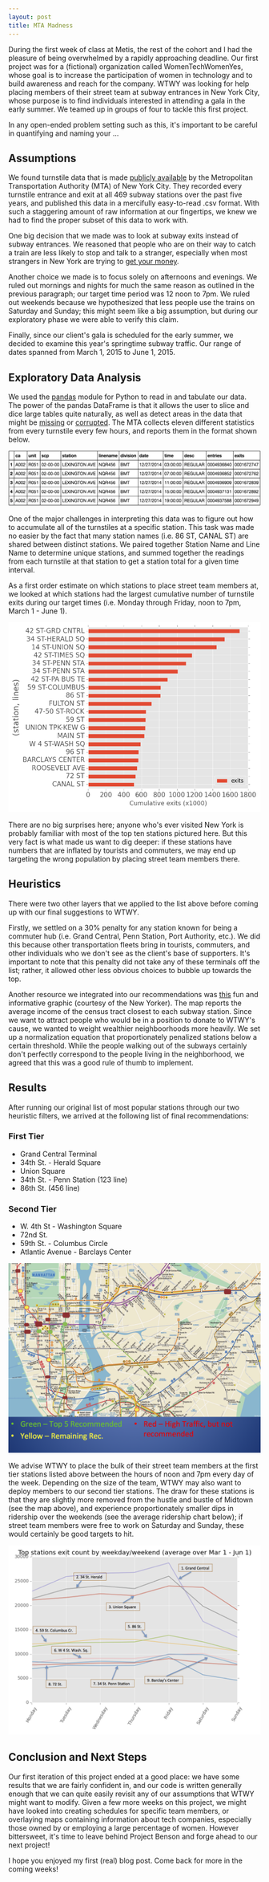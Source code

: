 ```yaml
---
layout: post
title: MTA Madness
---
```


During the first week of class at Metis, the rest of the cohort and I had the pleasure of being overwhelmed by a rapidly approaching deadline. Our first project was for a (fictional) organization called WomenTechWomenYes, whose goal is to increase the participation of women in technology and to build awareness and reach for the company. WTWY was looking for help placing members of their street team at subway entrances in New York City, whose purpose is to find individuals interested in attending a gala in the early summer. We teamed up in groups of four to tackle this first project.

In any open-ended problem setting such as this, it's important to be careful in quantifying and naming your ...

## Assumptions
We found turnstile data that is made [publicly available](http://web.mta.info/developers/turnstile.html) by the Metropolitan Transportation Authority (MTA) of New York City. They recorded every turnstile entrance and exit at all 469 subway stations over the past five years, and published this data in a mercifully easy-to-read .csv format. With such a staggering amount of raw information at our fingertips, we knew we had to find the proper subset of this data to work with.

One big decision that we made was to look at subway exits instead of subway entrances. We reasoned that people who are on their way to catch a train are less likely to stop and talk to a stranger, especially when most strangers in New York are trying to [get your money](http://i.imgur.com/pQ7mhES.jpg).

Another choice we made is to focus solely on afternoons and evenings. We ruled out mornings and nights for much the same reason as outlined in the previous paragraph; our target time period was 12 noon to 7pm. We ruled out weekends because we hypothesized that less people use the trains on Saturday and Sunday; this might seem like a big assumption, but during our exploratory phase we were able to verify this claim.

Finally, since our client's gala is scheduled for the early summer, we decided to examine this year's springtime subway traffic. Our range of dates spanned from March 1, 2015 to June 1, 2015.

## Exploratory Data Analysis
We used the [pandas](http://pandas.pydata.org/) module for Python to read in and tabulate our data. The power of the pandas DataFrame is that it allows the user to slice and dice large tables quite naturally, as well as detect areas in the data that might be [missing](https://upload.wikimedia.org/wikipedia/en/thumb/a/a1/Oregon_election_results-DATA_MISSING.svg/455px-Oregon_election_results-DATA_MISSING.svg.png) or [corrupted](https://upload.wikimedia.org/wikipedia/commons/thumb/6/63/Data_loss_of_image_file.JPG/220px-Data_loss_of_image_file.JPG). The MTA collects eleven different statistics from every turnstile every few hours, and reports them in the format shown below.

![table_head](../images/table_head.png)

One of the major challenges in interpreting this data was to figure out how to accumulate all of the turnstiles at a specific station. This task was made no easier by the fact that many station names (i.e. 86 ST, CANAL ST) are shared between distinct stations. We paired together Station Name and Line Name to determine unique stations, and summed together the readings from each turnstile at that station to get a station total for a given time interval.

As a first order estimate on which stations to place street team members at, we looked at which stations had the largest cumulative number of turnstile exits during our target times (i.e. Monday through Friday, noon to 7pm, March 1 - June 1).

![busiest_stations](../images/busiest_stations.png)

There are no big surprises here; anyone who's ever visited New York is probably familiar with most of the top ten stations pictured here. But this very fact is what made us want to dig deeper: if these stations have numbers that are inflated by tourists and commuters, we may end up targeting the wrong population by placing street team members there.

## Heuristics

There were two other layers that we applied to the list above before coming up with our final suggestions to WTWY.

Firstly, we settled on a 30% penalty for any station known for being a commuter hub (i.e. Grand Central, Penn Station, Port Authority, etc.). We did this because other transportation fleets bring in tourists, commuters, and other individuals who we don't see as the client's base of supporters. It's important to note that this penalty did not take any of these terminals off the list; rather, it allowed other less obvious choices to bubble up towards the top. 

Another resource we integrated into our recommendations was [this](http://projects.newyorker.com/story/subway/) fun and informative graphic (courtesy of the New Yorker). The map reports the average income of the census tract closest to each subway station. Since we want to attract people who would be in a position to donate to WTWY's cause, we wanted to weight wealthier neighboorhoods more heavily. We set up a normalization equation that proportionately penalized stations below a certain threshold. While the people walking out of the subways certainly don't perfectly correspond to the people living in the neighborhood, we agreed that this was a good rule of thumb to implement.

## Results

After running our original list of most popular stations through our two heuristic filters, we arrived at the following list of final recommendations:

### First Tier
- Grand Central Terminal
- 34th St. - Herald Square
- Union Square
- 34th St. - Penn Station (123 line)
- 86th St. (456 line)

### Second Tier
- W. 4th St - Washington Square
- 72nd St.
- 59th St. - Columbus Circle
- Atlantic Avenue - Barclays Center

![Final Map](../images/finalMap.png)

We advise WTWY to place the bulk of their street team members at the first tier stations listed above between the hours of noon and 7pm every day of the week. Depending on the size of the team, WTWY may also want to deploy members to our second tier stations. The draw for these stations is that they are slightly more removed from the hustle and bustle of Midtown (see the map above), and experience proportionately smaller dips in ridership over the weekends (see the average ridership chart below); if street team members were free to work on Saturday and Sunday, these would certainly be good targets to hit.

![Our recommendations](../images/busyBreakdown.png)

## Conclusion and Next Steps
Our first iteration of this project ended at a good place: we have some results that we are fairly confident in, and our code is written generally enough that we can quite easily revisit any of our assumptions that WTWY might want to modify. Given a few more weeks on this project, we might have looked into creating schedules for specific team members, or overlaying maps containing information about tech companies, especially those owned by or employing a large percentage of women. However bittersweet, it's time to leave behind Project Benson and forge ahead to our next project!

I hope you enjoyed my first (real) blog post. Come back for more in the coming weeks!